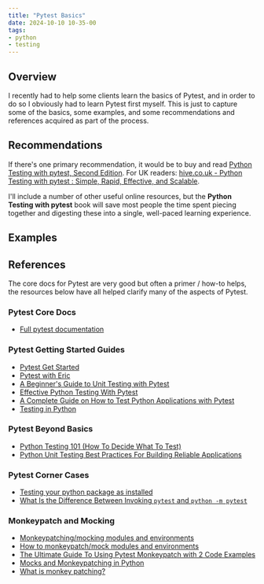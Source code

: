 ```yaml
---
title: "Pytest Basics"
date: 2024-10-10 10-35-00
tags:
- python
- testing
---
```


## Overview
I recently had to help some clients learn the basics of Pytest, and in order to do so I obviously had to learn Pytest first myself. This is just to capture some of the basics, some examples, and some recommendations and references acquired as part of the process.

## Recommendations
If there's one primary recommendation, it would be to buy and read [Python Testing with pytest, Second Edition](https://pragprog.com/titles/bopytest2/python-testing-with-pytest-second-edition/). For UK readers: [hive.co.uk - Python Testing with pytest : Simple, Rapid, Effective, and Scalable](https://www.hive.co.uk/Product/Brian-Okken/Python-Testing-with-pytest--Simple-Rapid-Effective-and-Scalable/26979929).

I'll include a number of other useful online resources, but the **Python Testing with pytest** book will save most people the time spent piecing together and digesting these into a single, well-paced learning experience.

## Examples

<script src="https://gist.github.com/wmcdonald404/669a2377ef929c935f0236210e8b6960.js"></script>

## References
The core docs for Pytest are very good but often a primer / how-to helps, the resources below have all helped clarify many of the aspects of Pytest. 

### Pytest Core Docs
- [Full pytest documentation](https://docs.pytest.org/en/7.1.x/contents.html)

### Pytest Getting Started Guides
- [Pytest Get Started](https://docs.pytest.org/en/7.1.x/getting-started.html)
- [Pytest with Eric](https://pytest-with-eric.com/)
- [A Beginner's Guide to Unit Testing with Pytest](https://betterstack.com/community/guides/testing/pytest-guide/)
- [Effective Python Testing With Pytest](https://realpython.com/pytest-python-testing/)
- [A Complete Guide on How to Test Python Applications with Pytest](https://www.pythoncentral.io/a-complete-guide-on-how-to-test-python-applications-with-pytest/)
- [Testing in Python](https://testdriven.io/blog/testing-python/)

### Pytest Beyond Basics
- [Python Testing 101 (How To Decide What To Test)](https://pytest-with-eric.com/introduction/python-testing-strategy/)
- [Python Unit Testing Best Practices For Building Reliable Applications](https://pytest-with-eric.com/introduction/python-unit-testing-best-practices/)

### Pytest Corner Cases
- [Testing your python package as installed](https://blog.ganssle.io/articles/2019/08/test-as-installed.html)
- [What Is the Difference Between Invoking `pytest` and `python -m pytest`](https://jugmac00.github.io/til/what-is-the-difference-between-invoking-pytest-and-python-m-pytest/)

### Monkeypatch and Mocking
- [Monkeypatching/mocking modules and environments](https://docs.pytest.org/en/6.2.x/monkeypatch.html)
- [How to monkeypatch/mock modules and environments](https://docs.pytest.org/en/7.1.x/how-to/monkeypatch.html)
- [The Ultimate Guide To Using Pytest Monkeypatch with 2 Code Examples](https://pytest-with-eric.com/mocking/pytest-monkeypatch/)
- [Mocks and Monkeypatching in Python](https://semaphoreci.com/community/tutorials/mocks-and-monkeypatching-in-python)
- [What is monkey patching?](https://stackoverflow.com/a/5626250)
